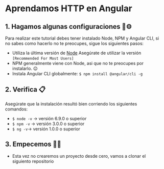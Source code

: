 # Aprendamos HTTP en Angular

## 1. Hagamos algunas configuraciones 🔧⚙

Para realizar este tutorial debes tener instalado Node, NPM y Angular CLI, si no sabes como hacerlo no te preocupes, sigue los siguientes pasos:

- Utiliza la última versión de [Node](https://nodejs.org/en/) Asegúrate de utilizar la versión `[Recommended For Most Users]` 
- NPM generalmente viene con Node, asi que no te preocupes por instalarlo. 😉
- Instala Angular CLI globalmente: `$ npm install @angular/cli -g`

## 2. Verifica 📋

Asegúrate que la instalación resultó bien corriendo los siguientes comandos:

- `$ node -v` -> versión 6.9.0 o superior
- `$ npm -v` -> versión 3.0.0 o superior
- `$ ng -v`-> versión 1.0.0 o superior

## 3. Empecemos 🎉🎉

- Esta vez no crearemos un proyecto desde cero, vamos a clonar el siguiento repositorio